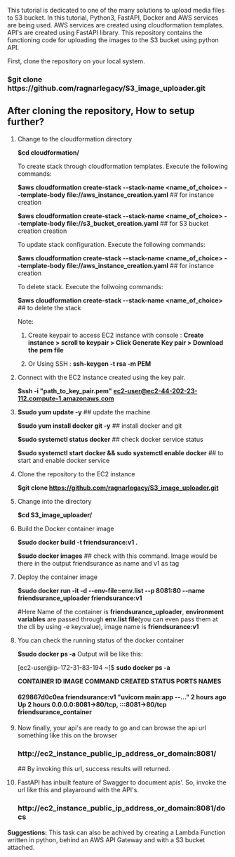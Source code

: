 This tutorial is dedicated to one of the many solutions to upload media files to S3 bucket.
In this tutorial, Python3, FastAPI, Docker and AWS services are being used. AWS services are created using cloudformation templates. API's are created using FastAPI library.
This repository contains the functioning code for uploading the images to the S3 bucket using python API.


First, clone the repository on your local system.

<h3>$git clone https://github.com/ragnarlegacy/S3_image_uploader.git</h3>

<h2>After cloning the repository, How to setup further?</h2>
   
1. Change to the cloudformation directory

   <b>$cd cloudformation/</b>
   
   To create stack through cloudformation templates. Execute the following commands:
   
   <b>$aws cloudformation create-stack --stack-name <name_of_choice> --template-body file://aws_instance_creation.yaml</b> ## for instance creation
   
   <b>$aws cloudformation create-stack --stack-name <name_of_choice> --template-body file://s3_bucket_creation.yaml</b> ## for S3 bucket creation creation
   
    To update stack configuration. Execute the following commands:
   
   <b>$aws cloudformation create-stack --stack-name <name_of_choice> --template-body file://aws_instance_creation.yaml</b> ## for instance creation
   
    To delete stack. Execute the follwoing commands:
   
   <b>$aws cloudformation create-stack --stack-name <name_of_choice></b>  ## to delete the stack
   
   Note: 
   1. Create keypair to access EC2 instance with console : <b>Create instance > scroll to keypair > Click Generate Key pair > Download the pem file</b>
   
   2. Or Using SSH : <b>ssh-keygen -t rsa -m PEM</b>

2. Connect with the EC2 instance created using the key pair.

   <b>$ssh -i "path_to_key_pair.pem" ec2-user@ec2-44-202-23-112.compute-1.amazonaws.com</b>

3. <b>$sudo yum update -y</b>               ## update the machine

   <b>$sudo yum install docker git -y</b>   ## install docker and git
   
   <b>$sudo systemctl status docker</b>     ## check docker service status
   
   <b>$sudo systemctl start docker && sudo systemctl enable docker</b> ## to start and enable docker service
   
4. Clone the repository to the EC2 instance

   <b>$git clone https://github.com/ragnarlegacy/S3_image_uploader.git</b>
   
5. Change into the directory

   <b>$cd S3_image_uploader/</b>

6. Build the Docker container image

   <b>$sudo docker build -t friendsurance:v1 .</b>
   
   <b>$sudo docker images</b> ## check with this command. Image would be there in the output friendsurance as name and v1 as tag
   
7. Deploy the container image

   <b>$sudo docker run -it -d --env-file=env.list --p 8081:80 --name friendsurance_uploader friendsurance:v1</b>
   
   #Here Name of the container is <b>friendsurance_uploader</b>, <b>environment variables</b> are passed through <b>env.list file</b>(you can even pass them at     the cli by using -e key:value), image name is <b>friendsurance:v1</b>
   
8. You can check the running status of the docker container

   <b>$sudo docker ps -a</b>
   Output will be like this:
   
   [ec2-user@ip-172-31-83-194 ~]$ <b>sudo docker ps -a</b>
   
   <b>CONTAINER ID          IMAGE             COMMAND                  CREATED          STATUS                PORTS                                   NAMES</b>
  
   <h4>629867d0c0ea     friendsurance:v1   "uvicorn main:app --…"      2 hours ago      Up 2 hours    0.0.0.0:8081->80/tcp, :::8081->80/tcp   friendsurance_container</h4>
   
9. Now finally, your api's are ready to go and can browse the api url something like this on the browser
   <h3>http://ec2_instance_public_ip_address_or_domain:8081/</h3>  ## By invoking this url, success results will returned.

10. FastAPI has inbuilt feature of Swagger to document apis'. So, invoke the url like this and playaround with the API's.
    <h3>http://ec2_instance_public_ip_address_or_domain:8081/docs</h3>


<b>Suggestions:</b> 
This task can also be achived by creating a Lambda Function written in python, behind an AWS API Gateway and with a S3 bucket attached. 
